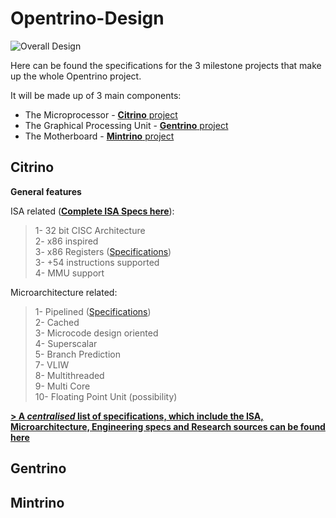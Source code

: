 # Opentrino-Design
![Overall Design](http://image.prntscr.com/image/0722a236201e49ea9e93077299c91c0d.png)

Here can be found the specifications for the 3 milestone projects that make up the whole Opentrino project.

It will be made up of 3 main components:
- The Microprocessor - [**Citrino** project](https://github.com/Opentrino/Citrino)
- The Graphical Processing Unit - [**Gentrino** project](https://github.com/Opentrino/Gentrino)  
- The Motherboard - [**Mintrino** project](https://github.com/Opentrino/Mintrino)

**Citrino**
-------
**General features**   

ISA related ([**Complete ISA Specs here**](https://github.com/Opentrino/Opentrino-Design/blob/master/CitrinoDesign/ISA/ISA.md)):  
>1- 32 bit CISC Architecture  
2- x86 inspired  
3- x86 Registers ([Specifications](https://github.com/Opentrino/Opentrino-Design/blob/master/CitrinoDesign/ISA/Registers.md))  
3- +54 instructions supported  
4- MMU support  

Microarchitecture related:
>1- Pipelined  ([Specifications](https://github.com/Opentrino/Opentrino-Design/blob/master/CitrinoDesign/Microarchitecture/Pipeline.md))  
2- Cached  
3- Microcode design oriented  
4- Superscalar  
5- Branch Prediction  
7- VLIW  
8- Multithreaded  
9- Multi Core  
10- Floating Point Unit (possibility)  

[**> A *centralised* list of specifications, which include the ISA, Microarchitecture, Engineering specs and Research sources can be found here**](https://github.com/Opentrino/Opentrino-Design/blob/master/CitrinoDesign/CPUSpecs.md)

**Gentrino**
-------


**Mintrino**
-------
